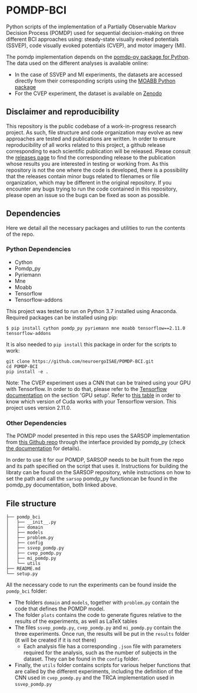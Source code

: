 # POMDP-BCI
Python scripts of the implementation of a Partially Observable Markov Decision Process (POMDP) used for sequential decision-making on three different BCI approaches using: steady-state visually evoked potentials (SSVEP), code visually evoked potentials (CVEP), and motor imagery (MI). 

The pomdp implementation depends on the [pomdp-py package for Python](https://github.com/h2r/pomdp-py). The data used on the different analyses is available online:

- In the case of SSVEP and MI experiments, the datasets are accessed directly from their corresponding scripts using the [MOABB Python package](https://github.com/NeuroTechX/moabb)
- For the CVEP experiment, the dataset is available on [Zenodo](https://zenodo.org/record/7277151)

## Disclaimer and reproducibility
This repository is the public codebase of a work-in-progress research project. As such, file structure and code organization may evolve as new approaches are tested and publications are written. In order to ensure reproducibility of all works related to this project,
a github release corresponding to each scientific publication will be released. Please consult the [releases page](https://github.com/neuroergoISAE/POMDP-BCI/releases) to find the corresponding release to the publication whose results you are interested in testing
or working from. As this repository is not the one where the code is developed, there is a possibility that the releases contain minor bugs related to filenames or file organization, which may be different in the original repository. If you encounter any bugs
trying to run the code contained in this repository, please open an issue so the bugs can be fixed as soon as possible.

## Dependencies
Here we detail all the necessary packages and utilities to run the contents of the repo.

### Python Dependencies

- Cython
- Pomdp_py
- Pyriemann
- Mne
- Moabb
- Tensorflow
- Tensorflow-addons

This project was tested to run on Python 3.7 installed using Anaconda. Required packages can be installed using pip:
```
$ pip install cython pomdp_py pyriemann mne moabb tensorflow==2.11.0 tensorflow-addons
```

It is also needed to `pip install` this package in order for the scripts to work:
```
git clone https://github.com/neuroergoISAE/POMDP-BCI.git
cd POMDP-BCI
pip install -e .
``` 

Note: The CVEP experiment uses a CNN that can be trained using your GPU with Tensorflow. In order to do that,
please refer to the [Tensorflow documentation](https://www.tensorflow.org/install/pip#step-by-step_instructions) 
on the section 'GPU setup'. Refer to [this table](https://www.tensorflow.org/install/source#gpu) in order to know 
which version of Cuda works with your Tensorflow version. This project uses version 2.11.0.

### Other Dependencies

The POMDP model presented in this repo uses the SARSOP implementation from [this Github repo](https://github.com/AdaCompNUS/sarsop) through the interface provided by pomdp_py (check [the documentation](https://h2r.github.io/pomdp-py/html/examples.external_solvers.html#using-sarsop) for details). 

In order to use it for our POMDP, SARSOP needs to be built from the repo and its path specified on the script that uses it. Instructions for building the libraty can be found on the SARSOP repository, while instructions on how to set the path and call the `sarsop` pomdp_py functioncan be found in the pomdp_py documentation, both linked above.

## File structure
```
├── pomdp_bci
│   ├── __init__.py
│   ├── domain
│   ├── models
│   ├── problem.py
│   ├── config
│   ├── ssvep_pomdp.py
│   ├── cvep_pomdp.py
│   ├── mi_pomdp.py
│   └── utils
├── README.md
└── setup.py

```

All the necessary code to run the experiments can be found inside the `pomdp_bci` folder: 
- The folders `domain` and `models`, together with `problem.py` contain the code that defines the POMDP model. 
- The folder `plots` contains the code to generate figures relative to the results of the experiments, as well as LaTeX tables
- The files `ssvep_pomdp.py`, `cvep_pomdp.py` and `mi_pomdp.py` contain the three experiments. Once run, the results will be put in the `results` folder (it will be created if it is not there)
  - Each analysis file has a corresponding `.json` file with parameters required for the analysis, such as the number of subjects in the dataset. They can be found in the `config` folder.
- Finally, the `utils` folder contains scripts for various helper functions that are called by the different experiments, including the definition of the CNN used in `cvep_pomdp.py` and the TRCA implementation used in `ssvep_pomdp.py`

